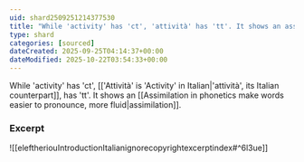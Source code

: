 ```yaml
---
uid: shard2509251214377530
title: "While 'activity' has 'ct', 'attività' has 'tt'. It shows an assimilation."
type: shard
categories: [sourced]
dateCreated: 2025-09-25T04:14:37+00:00
dateModified: 2025-10-22T03:54:33+00:00
---
```

While 'activity' has 'ct', [['Attività' is 'Activity' in Italian|'attività', its Italian counterpart]], has 'tt'. It shows an [[Assimilation in phonetics make words easier to pronounce, more fluid|assimilation]].
### Excerpt
![[eleftheriouIntroductionItalianignorecopyrightexcerptindex#^6l3ue]]